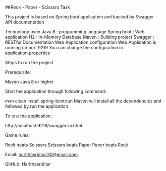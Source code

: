 ##Rock - Paper - Scissors Task

This project is based on Spring boot application and backed by Swagger API documentation

Technology used
Java 8 : programming language
Spring boot : Web application
H2 : In-Memory Database
Maven : Building project
Swagger : RESTful Documentation
Web Application configuration
Web Application is running on port 9219
You can change the configuration in application.properties

Steps to run the project

Prerequisite:

Maven
Java 8 or higher

Start the application through following command:

mvn clean install spring-boot:run 
Maven will install all the dependencies and followed by run the application

To test the application:

http://localhost:9219/swagger-ui.html

Game rules:

Rock beats Scissors
Scissors beats Paper
Paper beats Rock

Email: harithasridhar30@gmail.com

GitHub: Harithasridhar
